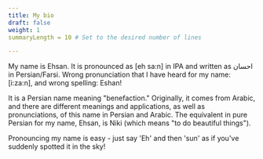 ```yaml
---
title: My bio
draft: false
weight: 1
summaryLength = 10 # Set to the desired number of lines

---
```


My name is Ehsan. It is pronounced as [eh sa:n] in IPA and written as احسان in Persian/Farsi. Wrong pronunciation that I have heard for my name: [i:za:n], and wrong spelling: Eshan!


It is a Persian name meaning "benefaction." Originally, it comes from Arabic, and there are different meanings and applications, as well as pronunciations, of this name in Persian and Arabic. The equivalent in pure Persian for my name, Ehsan, is Niki (which means "to do beautiful things"). 



Pronouncing my name is easy - just say 'Eh' and then 'sun' as if you've suddenly spotted it in the sky!

